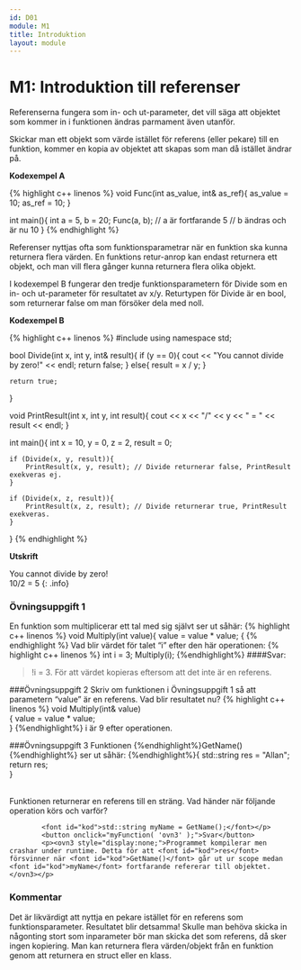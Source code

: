```yaml
---
id: D01
module: M1
title: Introduktion
layout: module
---
```


# M1: Introduktion till referenser

Referenserna fungera som in- och ut-parameter, det vill säga att objektet som kommer in i funktionen ändras parmament även utanför.

Skickar man ett objekt som värde istället för referens (eller pekare) till en funktion, kommer en kopia av objektet att skapas som man då istället ändrar på.

__Kodexempel A__

{% highlight c++ linenos %}
void Func(int as_value, int& as_ref){
    as_value = 10;
    as_ref = 10;
}

int main(){
    int a = 5, b = 20;
    Func(a, b);
    // a är fortfarande 5
    // b ändras och är nu 10
}
{% endhighlight %}

Referenser nyttjas ofta som funktionsparametrar när en funktion ska kunna returnera flera värden. En funktions retur-anrop kan endast returnera ett objekt, och man vill flera gånger kunna returnera flera olika objekt.

I kodexempel B fungerar den tredje funktionsparametern för Divide som en in- och ut-parameter för resultatet av x/y. Returtypen för Divide är en bool, som returnerar false om man försöker dela med noll.

__Kodexempel B__

{% highlight c++ linenos %}
#include <iostream>
using namespace std;

bool Divide(int x, int y, int& result){
    if (y == 0){
        cout << "You cannot divide by zero!" << endl;
        return false;
    }
    else{
        result = x / y;
    }

    return true;
}

void PrintResult(int x, int y, int result){
    cout << x << "/" << y << " = " << result << endl;
}

int main(){
    int x = 10, y = 0, z = 2, result = 0;

    if (Divide(x, y, result)){
        PrintResult(x, y, result); // Divide returnerar false, PrintResult exekveras ej.
    }

    if (Divide(x, z, result)){
        PrintResult(x, z, result); // Divide returnerar true, PrintResult exekveras.
    }
}
{% endhighlight %}

__Utskrift__

You cannot divide by zero!  
10/2 = 5
{: .info}


### Övningsuppgift 1
En funktion som multiplicerar ett tal med sig självt ser ut såhär:
{% highlight c++ linenos %}
void Multiply(int value){
		value = value * value;
{
{% endhighlight %}
Vad blir värdet för talet “i” efter den här operationen:
{% highlight c++ linenos %}
int i = 3;
Multiply(i);
{%endhighlight%}
####Svar:

>!i = 3. För att värdet kopieras eftersom att det inte är en referens.

###Övningsuppgift 2
Skriv om funktionen i Övningsuppgift 1 så att parametern “value” är en referens. Vad blir resultatet nu?
{% highlight c++ linenos %}
void Multiply(int& value)<br>
{
		value = value * value;<br>
}
{%endhighlight%}
i är 9 efter operationen.

###Övningsuppgift 3
Funktionen {%endhighlight%}GetName(){%endhighlight%} ser ut såhär:
{%endhighlight%}{
		std::string res = "Allan";
		return res;<br>
			}</font><br><br>
			<p>Funktionen returnerar en referens till en sträng.
			Vad händer när följande operation körs och varför?<br>

			<font id="kod">std::string myName = GetName();</font></p>
			<button onclick="myFunction( 'ovn3' );">Svar</button>
			<p><ovn3 style="display:none;">Programmet kompilerar men crashar under runtime. Detta för att <font id="kod">res</font> försvinner när <font id="kod">GetName()</font> går ut ur scope medan <font id="kod">myName</font> fortfarande refererar till objektet.</ovn3></p>

### Kommentar

Det är likvärdigt att nyttja en pekare istället för en referens som funktionsparameter. Resultatet blir detsamma! Skulle man behöva skicka in någonting stort som inparameter bör man skicka det som referens, då sker ingen kopiering. Man kan returnera flera värden/objekt från en funktion genom att returnera en struct eller en klass.

